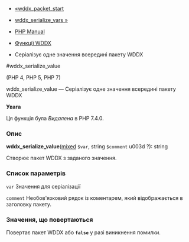 - [«wddx_packet_start](function.wddx-packet-start.md)
- [wddx_serialize_vars »](function.wddx-serialize-vars.md)

- [PHP Manual](index.md)
- [Функції WDDX](ref.wddx.md)
- Серіалізує одне значення всередині пакету WDDX

#wddx_serialize_value

(PHP 4, PHP 5, PHP 7)

wddx_serialize_value — Серіалізує одне значення всередині пакету WDDX

**Увага**

Ця функція була *Видалена* в PHP 7.4.0.

### Опис

**wddx_serialize_value**([mixed](language.types.declarations.md#language.types.declarations.mixed)
`$var`, string `$comment` u003d ?): string

Створює пакет WDDX з заданого значення.

### Список параметрів

`var`
Значення для серіалізації

`comment`
Необов'язковий рядок із коментарем, який відображається в заголовку
пакету.

### Значення, що повертаються

Повертає пакет WDDX або **`false`** у разі виникнення помилки.
